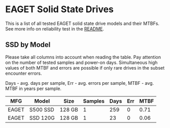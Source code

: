 EAGET Solid State Drives
========================

This is a list of all tested EAGET solid state drive models and their MTBFs. See
more info on reliability test in the [README](https://github.com/linuxhw/SMART).

SSD by Model
------------

Please take all columns into account when reading the table. Pay attention on the
number of tested samples and power-on days. Simultaneous high values of both MTBF
and errors are possible if only rare drives in the subset encounter errors.

Days - avg. days per sample,
Err  - avg. errors per sample,
MTBF - avg. MTBF in years per sample.

| MFG       | Model              | Size   | Samples | Days  | Err   | MTBF |
|-----------|--------------------|--------|---------|-------|-------|------|
| EAGET     | S500 SSD           | 128 GB | 1       | 259   | 0     | 0.71   |
| EAGET     | SSD 120G           | 128 GB | 1       | 23    | 0     | 0.06   |
